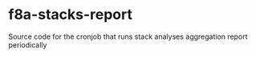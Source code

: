 # f8a-stacks-report
Source code for the cronjob that runs stack analyses aggregation report periodically
